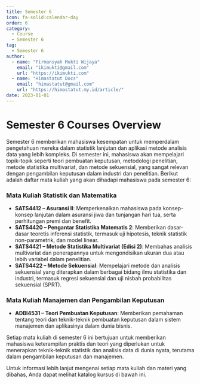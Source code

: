 ```yaml
--- 
title: Semester 6
icon: fa-solid:calendar-day
order: 6
category:
  - Course
  - Semester 6
tag:
  - Semester 6
author:
  - name: "Firmansyah Mukti Wijaya"
    email: "ikimukti@gmail.com"
    url: "https://ikimukti.com"
  - name: "Himastatut Docs"
    email: "himastatut@gmail.com"
    url: "https://himastatut.my.id/article/"
date: 2023-01-01
--- 
```


# Semester 6 Courses Overview

Semester 6 memberikan mahasiswa kesempatan untuk memperdalam pengetahuan mereka dalam statistik lanjutan dan aplikasi metode analisis data yang lebih kompleks. Di semester ini, mahasiswa akan mempelajari topik-topik seperti teori pembuatan keputusan, metodologi penelitian, metode statistika multivariat, dan metode sekuensial, yang sangat relevan dengan pengambilan keputusan dalam industri dan penelitian. Berikut adalah daftar mata kuliah yang akan dihadapi mahasiswa pada semester 6:

### Mata Kuliah Statistik dan Matematika
- **SATS4412 – Asuransi II**: Memperkenalkan mahasiswa pada konsep-konsep lanjutan dalam asuransi jiwa dan tunjangan hari tua, serta perhitungan premi dan benefit.
- **SATS4420 – Pengantar Statistika Matematis 2**: Memberikan dasar-dasar teoretis inferensi statistik, termasuk uji hipotesis, teknik statistik non-parametrik, dan model linear.
- **SATS4421 – Metode Statistika Multivariat (Edisi 2)**: Membahas analisis multivariat dan penerapannya untuk mengondisikan ukuran dua atau lebih variabel dalam penelitian.
- **SATS4422 – Metode Sekuensial**: Mempelajari metode dan analisis sekuensial yang diterapkan dalam berbagai bidang ilmu statistika dan industri, termasuk regresi sekuensial dan uji nisbah probabilitas sekuensial (SPRT).

### Mata Kuliah Manajemen dan Pengambilan Keputusan
- **ADBI4531 – Teori Pembuatan Keputusan**: Memberikan pemahaman tentang teori dan teknik-teknik pembuatan keputusan dalam sistem manajemen dan aplikasinya dalam dunia bisnis.

Setiap mata kuliah di semester 6 ini bertujuan untuk memberikan mahasiswa keterampilan praktis dan teori yang diperlukan untuk menerapkan teknik-teknik statistik dan analisis data di dunia nyata, terutama dalam pengambilan keputusan dan manajemen.

Untuk informasi lebih lanjut mengenai setiap mata kuliah dan materi yang dibahas, Anda dapat melihat katalog kursus di bawah ini.

<Catalog />


<GitContributors />
<GitChangelog />
